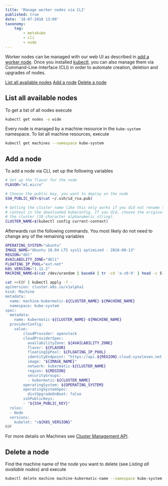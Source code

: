 ```yaml
---
title: 'Manage worker nodes via CLI'
published: true
date: '18-07-2018 13:00'
taxonomy:
    tag:
        - metakube
        - cli
        - node
---
```


Worker nodes can be managed with our web UI as described in [add a worker node](../08.add-a-worker-node/default.en.md). Once you installed [kubectl](../07.using-kubectl/default.en.md), you can also manage them via Command-Line-Interface (CLI) in order to automate creation, deletion and upgrades of nodes.

[List all available nodes](#list-all-available-nodes)
[Add a node](#add-a-node)
[Delete a node](#delete-a-node)

## List all available nodes

To get a list of all nodes execute

```bash
kubectl get nodes -o wide
```

Every node is managed by a machine resource in the `kube-system` namespace. To list all machine resources, execute

```bash
kubectl get machines --namespace kube-system
```

## Add a node

To add a node via CLI, set up the following variables

```bash
# Set up the flavor for the node
FLAVOR="m1.micro"

# Choose the public key, you want to deploy on the node
SSH_PUBLIC_KEY=$(cat ~/.ssh/id_rsa.pub)

# Getting the cluster name like this only works if you did not rename the
# context in the downloaded kubeconfig. If you did, choose the original name of
# the cluster (10 character alphanumeric string).
CLUSTER_NAME=$(kubectl config current-context)
```

Afterwards run the following commands. You most likely do not need to change any of the remaining variables

```bash
OPERATING_SYSTEM="ubuntu"
IMAGE_NAME="Ubuntu 18.04 LTS sys11 optimized - 2018-08-13"
REGION="dbl"
AVAILABILITY_ZONE="dbl1"
FLOATING_IP_POOL="ext-net"
K8S_VERSION="1.12.2"
MACHINE_NAME=$(cat /dev/urandom | base64 | tr -cd 'a-z0-9' | head -c 5)

cat <<EOF | kubectl apply -f -
apiVersion: cluster.k8s.io/v1alpha1
kind: Machine
metadata:
  name: machine-kubermatic-${CLUSTER_NAME}-${MACHINE_NAME}
  namespace: kube-system  
spec:
  metadata:
    name: kubermatic-${CLUSTER_NAME}-${MACHINE_NAME}
  providerConfig:
    value:
        cloudProvider: openstack
        cloudProviderSpec:
          availabilityZone: ${AVAILABILITY_ZONE}
          flavor: ${FLAVOR}
          floatingIpPool: ${FLOATING_IP_POOL}
          identityEndpoint: "https://api.${REGION}.cloud.syseleven.net:5000/v3"
          image: "${IMAGE_NAME}"
          network: kubermatic-${CLUSTER_NAME}
          region: ${REGION}
          securityGroups:
          - kubermatic-${CLUSTER_NAME}
        operatingSystem: ${OPERATING_SYSTEM}
        operatingSystemSpec:
          distUpgradeOnBoot: false
        sshPublicKeys:
        - "${SSH_PUBLIC_KEY}"
  roles:
  - Node
  versions:
    kubelet: "v${K8S_VERSION}"
EOF
```

For more details on Machines see [Cluster Management API](../../02.Documentation/11.cluster-api/default.en.md).

## Delete a node

Find the machine name of the node you want to delete (see _Listing all available nodes_) and execute

```bash
kubectl delete machine machine-kubermatic-name --namespace kube-system
```
